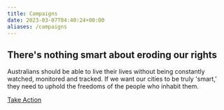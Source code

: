 ```yaml
---
title: Campaigns
date: 2023-03-07T04:40:24+00:00
aliases: /campaigns
---
```


## There's nothing smart about eroding our rights

Australians should be able to live their lives without being constantly watched, monitored and tracked. If we want our cities to be truly 'smart,' they need to uphold the freedoms of the people who inhabit them.

[Take Action](/cities/)

